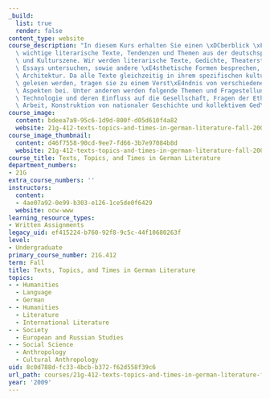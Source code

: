 ```yaml
---
_build:
  list: true
  render: false
content_type: website
course_description: "In diesem Kurs erhalten Sie einen \xDCberblick \xFCber einige\
  \ wichtige literarische Texte, Tendenzen und Themen aus der deutschsprachigen Literatur-\
  \ und Kulturszene. Wir werden literarische Texte, Gedichte, Theaterst\xFCcke und\
  \ Essays untersuchen, sowie andere \xE4sthetische Formen besprechen, wie Film und\
  \ Architektur. Da alle Texte gleichzeitig in ihrem spezifischen kulturellen Kontext\
  \ gelesen werden, tragen sie zu einem Verst\xE4ndnis von verschiedenen historischen\
  \ Aspekten bei. Unter anderen werden folgende Themen und Fragestellungen besprochen:\
  \ Technologie und deren Einfluss auf die Gesellschaft, Fragen der Ethik bei wissenschaftlicher\
  \ Arbeit, Konstruktion von nationaler Geschichte und kollektivem Ged\xE4chtnis.\n"
course_image:
  content: bdeea7a9-95c6-1d9d-800f-d05d610f4a82
  website: 21g-412-texts-topics-and-times-in-german-literature-fall-2009
course_image_thumbnail:
  content: d46f7558-90cd-9ee7-fd66-3b7e97084b8d
  website: 21g-412-texts-topics-and-times-in-german-literature-fall-2009
course_title: Texts, Topics, and Times in German Literature
department_numbers:
- 21G
extra_course_numbers: ''
instructors:
  content:
  - 4ae07a92-0e99-b303-e126-1ce5de0f6429
  website: ocw-www
learning_resource_types:
- Written Assignments
legacy_uid: ef415224-b760-92f8-9c5c-44f10680263f
level:
- Undergraduate
primary_course_number: 21G.412
term: Fall
title: Texts, Topics, and Times in German Literature
topics:
- - Humanities
  - Language
  - German
- - Humanities
  - Literature
  - International Literature
- - Society
  - European and Russian Studies
- - Social Science
  - Anthropology
  - Cultural Anthropology
uid: 8c0d788d-fc33-4bcb-b372-f62d558f39c6
url_path: courses/21g-412-texts-topics-and-times-in-german-literature-fall-2009
year: '2009'
---
```

